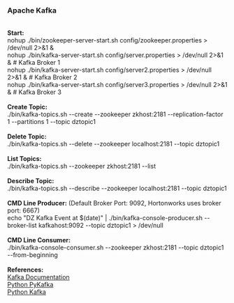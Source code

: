 <h3>Apache Kafka</h3>
<br><b>Start:</b>
<br>nohup ./bin/zookeeper-server-start.sh config/zookeeper.properties > /dev/null 2>&1 &
<br>nohup ./bin/kafka-server-start.sh config/server.properties > /dev/null 2>&1 &    # Kafka Broker 1
<br>nohup ./bin/kafka-server-start.sh config/server2.properties > /dev/null 2>&1 &   # Kafka Broker 2
<br>nohup ./bin/kafka-server-start.sh config/server3.properties > /dev/null 2>&1 &   # Kafka Broker 3
<br>
<br><b>Create Topic:</b>
<br>./bin/kafka-topics.sh --create --zookeeper zkhost:2181 --replication-factor 1 --partitions 1 --topic dztopic1
<br>
<br><b>Delete Topic:</b>
<br>./bin/kafka-topics.sh --delete --zookeeper localhost:2181 --topic dztopic1
<br>
<br><b>List Topics:</b>
<br>./bin/kafka-topics.sh --zookeeper zkhost:2181 --list
<br>
<br><b>Describe Topic:</b>
<br>./bin/kafka-topics.sh --describe --zookeeper localhost:2181 --topic dztopic1
<br>
<br><b>CMD Line Producer:</b>  (Default Broker Port: 9092, Hortonworks uses broker port: 6667)
<br>echo "DZ Kafka Event at $(date)" | ./bin/kafka-console-producer.sh --broker-list kafkahost:9092 --topic dztopic1 > /dev/null
<br>
<br><b>CMD Line Consumer:</b>
<br>./bin/kafka-console-consumer.sh --zookeeper zkhost:2181 --topic dztopic1 --from-beginning
<br>
<br><b>References:</b>
<br><a href="https://kafka.apache.org/documentation/">Kafka Documentation</a>
<br><a href="https://pypi.python.org/pypi/pykafka/2.6.0.dev2">Python PyKafka</a>
<br><a href="https://pypi.python.org/pypi/kafka/1.2.5">Python Kafka</a>
